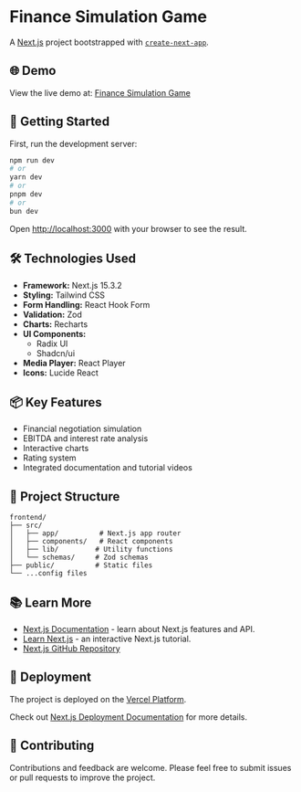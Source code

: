 # Finance Simulation Game

A [Next.js](https://nextjs.org/) project bootstrapped with [`create-next-app`](https://nextjs.org/docs/app/api-reference/cli/create-next-app).

## 🌐 Demo

View the live demo at: [Finance Simulation Game](https://finance-stimulation-game.vercel.app/)

## 🚀 Getting Started

First, run the development server:

```bash
npm run dev
# or
yarn dev
# or
pnpm dev
# or
bun dev
```

Open [http://localhost:3000](http://localhost:3000) with your browser to see the result.

## 🛠 Technologies Used

- **Framework:** Next.js 15.3.2
- **Styling:** Tailwind CSS
- **Form Handling:** React Hook Form
- **Validation:** Zod
- **Charts:** Recharts
- **UI Components:**
  - Radix UI
  - Shadcn/ui
- **Media Player:** React Player
- **Icons:** Lucide React

## 📦 Key Features

- Financial negotiation simulation
- EBITDA and interest rate analysis
- Interactive charts
- Rating system
- Integrated documentation and tutorial videos

## 🔧 Project Structure

```
frontend/
├── src/
│   ├── app/          # Next.js app router
│   ├── components/   # React components
│   ├── lib/         # Utility functions
│   └── schemas/     # Zod schemas
├── public/          # Static files
└── ...config files
```

## 📚 Learn More

- [Next.js Documentation](https://nextjs.org/docs) - learn about Next.js features and API.
- [Learn Next.js](https://nextjs.org/learn) - an interactive Next.js tutorial.
- [Next.js GitHub Repository](https://github.com/vercel/next.js)

## 🚀 Deployment

The project is deployed on the [Vercel Platform](https://vercel.com/new?utm_medium=default-template&filter=next.js&utm_source=create-next-app&utm_campaign=create-next-app-readme).

Check out [Next.js Deployment Documentation](https://nextjs.org/docs/app/building-your-application/deploying) for more details.

## 🤝 Contributing

Contributions and feedback are welcome. Please feel free to submit issues or pull requests to improve the project.
